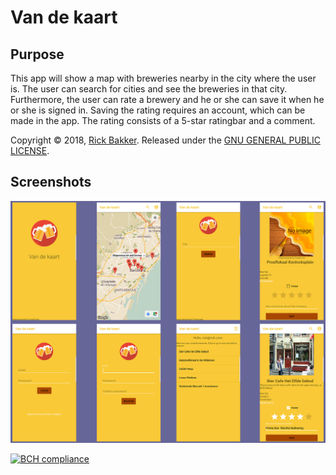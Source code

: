# Van de kaart


## Purpose
This app will show a map with breweries nearby in the city where the user is. The user can search for cities and see the breweries
in that city. Furthermore, the user can rate a brewery and he or she can save it when he or she is signed in. 
Saving the rating requires an account, which can be made in the app. The rating consists of a 5-star ratingbar and a comment.


Copyright © 2018, [Rick Bakker](https://github.com/rickbakker01).
Released under the [GNU GENERAL PUBLIC LICENSE](LICENSE).

## Screenshots

![](doc/screenshots.png)


[![BCH compliance](https://bettercodehub.com/edge/badge/RickBakker01/ProgrammeerProject?branch=master)](https://bettercodehub.com/)
